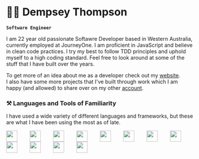 # 👨‍💻 Dempsey Thompson 

**`Software Engineer`**

<!-- Bio -->
I am 22 year old passionate Softawre Developer based in Western Australia, currently employed at JourneyOne. I am proficient in JavaScript and believe in clean code practices. I try my best to follow TDD principles and uphold myself to a high coding standard. Feel free to look around at some of the stuff that I have built over the years.

To get more of an idea about me as a developer check out my [website](https://www.d-sons.com/).  
I also have some more projects that I've built through work which I am happy (and allowed) to share over on my other [account](https://github.com/dempseyt).
<!-- Development Tool and Language Icons -->
### ⚒️ Languages and Tools of Familiarity
I have used a wide variety of different languages and frameworks, but these are what I have been using the most as of late.  

<img align="left" style="padding-right:30px; width:30px; height:30px;" src="https://imgs.search.brave.com/hal1PgQLBcgo3zcQQYtiz_ydmTsNkJXQp0CWmPklOc4/rs:fit:860:0:0:0/g:ce/aHR0cHM6Ly9zdGF0/aWMtMDAuaWNvbmR1/Y2suY29tL2Fzc2V0/cy4wMC9qYXZhc2Ny/aXB0LWpzLWljb24t/NTEyeDUxMi1xM2ln/d2xuNi5wbmc"/>
<img align="left" style="padding-right:30px; width:30px; height:30px;" src="https://imgs.search.brave.com/MD4jvIqyGS1_OGlLM9kgOJLw1Yd0ShQwj3kYsbtgW1Q/rs:fit:860:0:0:0/g:ce/aHR0cHM6Ly9zdGF0/aWMtMDAuaWNvbmR1/Y2suY29tL2Fzc2V0/cy4wMC90eXBlc2Ny/aXB0LWljb24taWNv/bi01MTJ4NTEyLXlo/MHl1M3RhLnBuZw"/>
<img align="left" style="padding-right:30px; width:30px; height:30px;" src="https://upload.wikimedia.org/wikipedia/commons/thumb/a/a7/React-icon.svg/2300px-React-icon.svg.png"/>
<img align="left" style="padding-right:30px; width:30px; height:30px;" src="https://imgs.search.brave.com/CfgR-acI4VmrQjeAjP2B-GUnlRxxA7gE6NE31afksik/rs:fit:860:0:0:0/g:ce/aHR0cHM6Ly9hc3Nl/dHMuc3RpY2twbmcu/Y29tL2ltYWdlcy81/ODQ4MzA5YmNlZjEw/MTRjMGI1ZTRhOWEu/cG5n"/>
<img align="left" style="padding-right:30px; width:30px; height:30px;" src="https://imgs.search.brave.com/eyr0SJnljR8jkHj9vJTdU0dx9FObWtxviui2GtJAvl4/rs:fit:860:0:0:0/g:ce/aHR0cHM6Ly9zdHls/ZXMucmVkZGl0bWVk/aWEuY29tL3Q1XzJx/aDM1L3N0eWxlcy9j/b21tdW5pdHlJY29u/X2Zjbjh4eHY5N3Vp/MTEucG5n"/>
<img align="left" style="padding-right:30px; width:30px; height:30px;" src="https://imgs.search.brave.com/7tOkuSADZSvs22p8AUqtMA8U-MXbwUOnMdcZYogTAuk/rs:fit:860:0:0:0/g:ce/aHR0cHM6Ly9zdGF0/aWMtMDAuaWNvbmR1/Y2suY29tL2Fzc2V0/cy4wMC9iYXNoLWlj/b24tMjI0eDI1Ni1x/bzRhN2V4Ni5wbmc"/>
<img align="left" style="padding-right:30px; width:30px; height:30px;" src="https://imgs.search.brave.com/uBUr9BZK3jBX-im5HyUDdiwOTfmhAPRK2X04aJVnbGk/rs:fit:860:0:0:0/g:ce/aHR0cHM6Ly9kMjlm/aHB3MDY5Y3R0Mi5j/bG91ZGZyb250Lm5l/dC9pY29uL2ltYWdl/LzM4NzcxL3ByZXZp/ZXcuc3Zn"/>
<img align="left" style="padding-right:30px; width:30px; height:30px;" src="https://imgs.search.brave.com/Ac_X7ir_ddS8x291FI47WNRmp1Ss9wKVp-ivurt7x3w/rs:fit:860:0:0:0/g:ce/aHR0cHM6Ly9zdGF0/aWMtMDAuaWNvbmR1/Y2suY29tL2Fzc2V0/cy4wMC9hd3MtaWNv/bi01MTJ4NTEyLTR2/MmY1NWZuLnBuZw"/>
<img align="left" style="padding-right:30px; width:30px; height:30px;" src="https://upload.wikimedia.org/wikipedia/commons/thumb/f/fa/Microsoft_Azure.svg/1200px-Microsoft_Azure.svg.png"/>
<img align="left" style="padding-right:30px; width:30px; height:30px;" src="https://upload.wikimedia.org/wikipedia/commons/thumb/3/3f/Git_icon.svg/2048px-Git_icon.svg.png"/>
<img align="left" style="padding-right:30px; width:30px; height:30px;" src="https://static-00.iconduck.com/assets.00/file-type-jest-icon-1854x2048-2w6gjixc.png"/>
<img align="left" style="padding-right:30px; width:30px; height:30px;" src="https://vitejs.dev/logo.svg"/>
